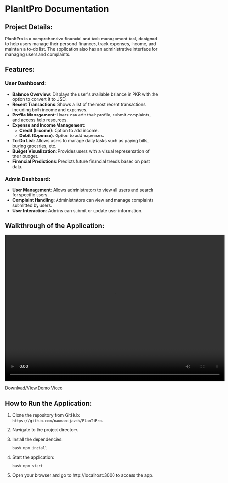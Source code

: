 # PlanItPro Documentation

## Project Details:

PlanItPro is a comprehensive financial and task management tool, designed to help users manage their personal finances, track expenses, income, and maintain a to-do list. The application also has an administrative interface for managing users and complaints.

## Features:

### User Dashboard:

- **Balance Overview**: Displays the user's available balance in PKR with the option to convert it to USD.
- **Recent Transactions**: Shows a list of the most recent transactions including both income and expenses.
- **Profile Management**: Users can edit their profile, submit complaints, and access help resources.
- **Expense and Income Management**:
  - **Credit (Income)**: Option to add income.
  - **Debit (Expense)**: Option to add expenses.
- **To-Do List**: Allows users to manage daily tasks such as paying bills, buying groceries, etc.
- **Budget Visualization**: Provides users with a visual representation of their budget.
- **Financial Predictions**: Predicts future financial trends based on past data.

### Admin Dashboard:

- **User Management**: Allows administrators to view all users and search for specific users.
- **Complaint Handling**: Administrators can view and manage complaints submitted by users.
- **User Interaction**: Admins can submit or update user information.

## Walkthrough of the Application:
<video width="720" height="480" controls>
  <source src="demo_video/planitpro_demo.mp4" type="video/mp4">
  Your browser does not support the video tag.
</video>

[Download/View Demo Video](demo_video/planitpro_demo.mp4)

## How to Run the Application:

1. Clone the repository from GitHub: `https://github.com/naumanijazch/PlanItPro`.
2. Navigate to the project directory.
3. Install the dependencies:

   `bash npm install `

4. Start the application:

   `bash npm start `

5. Open your browser and go to http://localhost:3000 to access the app.
